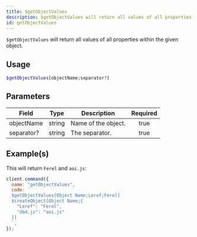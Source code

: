 ```yaml
---
title: $getObjectValues
description: $getObjectValues will return all values of all properties within the given object.
id: getObjectValues
---
```


`$getObjectValues` will return all values of all properties within the given object.

## Usage

```php
$getObjectValues[objectName;separator?]
```

## Parameters

| Field      | Type   | Description         | Required |
| ---------- | ------ | ------------------- | :------: |
| objectName | string | Name of the object. |   true   |
| separator? | string | The separator.      |   true   |

## Example(s)

This will return `Ferel` and `aoi.js`:

```javascript
client.command({
  name: "getObjectValues",
  code: `
  $getObjectValues[Object Name;Leref;Ferel]
  $createObject[Object Name;{
    "Leref": "Ferel",
    "dbd.js": "aoi.js"
  }]
  `,
});
```
